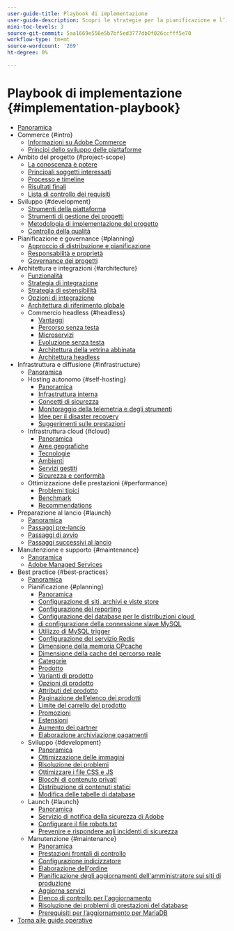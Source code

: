 ```yaml
---
user-guide-title: Playbook di implementazione
user-guide-description: Scopri le strategie per la pianificazione e l’implementazione di un sito Adobe Commerce di successo.
mini-toc-levels: 3
source-git-commit: 5aa1669e556e5b7bf5ed3777db0f026ccfff5e70
workflow-type: tm+mt
source-wordcount: '269'
ht-degree: 0%

---
```



# Playbook di implementazione {#implementation-playbook}

- [Panoramica](overview.md)
- Commerce {#intro}
   - [Informazioni su Adobe Commerce](intro/about-commerce.md)
   - [Principi dello sviluppo delle piattaforme](intro/platform-development.md)
- Ambito del progetto {#project-scope}
   - [La conoscenza è potere](project-scope/knowledge.md)
   - [Principali soggetti interessati](project-scope/key-stakeholders.md)
   - [Processo e timeline](project-scope/process-timeline.md)
   - [Risultati finali](project-scope/deliverables.md)
   - [Lista di controllo dei requisiti](project-scope/requirement-checklists.md)
- Sviluppo {#development}
   - [Strumenti della piattaforma](development/platform-tools.md)
   - [Strumenti di gestione dei progetti](development/project-management-tools.md)
   - [Metodologia di implementazione del progetto](development/delivery.md)
   - [Controllo della qualità](development/quality-control.md)
- Pianificazione e governance {#planning}
   - [Approccio di distribuzione e pianificazione](planning/delivery.md)
   - [Responsabilità e proprietà](planning/ownership.md)
   - [Governance dei progetti](planning/governance.md)
- Architettura e integrazioni {#architecture}
   - [Funzionalità](architecture/capabilities.md)
   - [Strategia di integrazione](architecture/integration-strategy.md)
   - [Strategia di estensibilità](architecture/extensibility-strategy.md)
   - [Opzioni di integrazione](architecture/integration-options.md)
   - [Architettura di riferimento globale](architecture/global-reference.md)
   - Commercio headless {#headless}
      - [Vantaggi](architecture/headless/benefits.md)
      - [Percorso senza testa](architecture/headless/journey-to-headless.md)
      - [Microservizi](architecture/headless/microservices.md)
      - [Evoluzione senza testa](architecture/headless/evolution.md)
      - [Architettura della vetrina abbinata](architecture/headless/legacy-storefront.md)
      - [Architettura headless](architecture/headless/adobe-commerce.md)
- Infrastruttura e diffusione {#infrastructure}
   - [Panoramica](infrastructure/overview.md)
   - Hosting autonomo {#self-hosting}
      - [Panoramica](infrastructure/self-hosting/overview.md)
      - [Infrastruttura interna](infrastructure/self-hosting/on-premises.md)
      - [Concetti di sicurezza](infrastructure/self-hosting/security-concepts.md)
      - [Monitoraggio della telemetria e degli strumenti](infrastructure/self-hosting/monitoring-tools.md)
      - [Idee per il disaster recovery](infrastructure/self-hosting/disaster-recovery-ideas.md)
      - [Suggerimenti sulle prestazioni](infrastructure/self-hosting/performance-tips.md)
   - Infrastruttura cloud {#cloud}
      - [Panoramica](infrastructure/cloud/overview.md)
      - [Aree geografiche](infrastructure/cloud/regions.md)
      - [Tecnologie](infrastructure/cloud/technology.md)
      - [Ambienti](infrastructure/cloud/environments.md)
      - [Servizi gestiti](infrastructure/cloud/managed-services.md)
      - [Sicurezza e conformità](infrastructure/cloud/security.md)
   - Ottimizzazione delle prestazioni {#performance}
      - [Problemi tipici](infrastructure/performance/optimization.md)
      - [Benchmark](infrastructure/performance/benchmarks.md)
      - [Recommendations](infrastructure/performance/recommendations.md)
- Preparazione al lancio {#launch}
   - [Panoramica](launch/overview.md)
   - [Passaggi pre-lancio](launch/pre-launch-steps.md)
   - [Passaggi di avvio](launch/launch-steps.md)
   - [Passaggi successivi al lancio](launch/post-launch-steps.md)
- Manutenzione e supporto {#maintenance}
   - [Panoramica](maintenance/overview.md)
   - [Adobe Managed Services](maintenance/adobe-managed-services.md)
- Best practice {#best-practices}
   - [Panoramica](best-practices/phases.md)
   - Pianificazione {#planning}
      - [Panoramica](best-practices/planning/overview.md)
      - [Configurazione di siti, archivi e viste store](best-practices/planning/sites-stores-store-views.md)
      - [Configurazione del reporting](best-practices/planning/reporting-configuration.md)
      - [Configurazione del database per le distribuzioni cloud &#x200B;](best-practices/planning/database-on-cloud.md)
      - [&#x200B; di configurazione della connessione slave MySQL](best-practices/planning/configure-mysql-slave-connection-on-cloud.md)
      - [Utilizzo di MySQL trigger](best-practices/planning/mysql-triggers-usage.md)
      - [Configurazione del servizio Redis](best-practices/planning/redis-service-configuration.md)
      - [Dimensione della memoria OPcache](best-practices/planning/opcache-memory-size.md)
      - [Dimensione della cache del percorso reale](best-practices/planning/realpath-cache-size.md)
      - [Categorie](best-practices/planning/category-limits.md)
      - [Prodotto](best-practices/planning/product-sku-limits.md)
      - [Varianti di prodotto](best-practices/planning/product-variations.md)
      - [Opzioni di prodotto](best-practices/planning/product-options.md)
      - [Attributi del prodotto](best-practices/planning/product-attributes-and-options.md)
      - [Paginazione dell’elenco dei prodotti](best-practices/planning/product-listing-pagination.md)
      - [Limite del carrello del prodotto](best-practices/planning/product-cart.md)
      - [Promozioni](best-practices/planning/product-cart-promotions.md)
      - [Estensioni](best-practices/planning/extensions.md)
      - [Aumento dei partner](best-practices/planning/partner-escalation.md)
      - [Elaborazione archiviazione pagamenti](best-practices/planning/payment-processing-storage.md)
   - Sviluppo {#development}
      - [Panoramica](best-practices/development/overview.md)
      - [Ottimizzazione delle immagini](best-practices/development/image-optimization.md)
      - [Risoluzione dei problemi](best-practices/development/troubleshooting.md)
      - [Ottimizzare i file CSS e JS](best-practices/development/optimize-css-js-files.md)
      - [Blocchi di contenuto privati](best-practices/development/private-content-block-configuration.md)
      - [Distribuzione di contenuti statici](best-practices/development/static-content-deployment.md)
      - [Modifica delle tabelle di database](best-practices/development/modifying-core-and-third-party-tables.md)
   - Launch {#launch}
      - [Panoramica](best-practices/launch/overview.md)
      - [Servizio di notifica della sicurezza di Adobe](best-practices/launch/security-notification-service.md)
      - [Configurare il file robots.txt](best-practices/launch/robots-txt.md)
      - [Prevenire e rispondere agli incidenti di sicurezza](best-practices/launch/prevent-respond-security-incident.md)
   - Manutenzione {#maintenance}
      - [Panoramica](best-practices/maintenance/overview.md)
      - [Prestazioni frontali di controllo](best-practices/maintenance/frontend-performance.md)
      - [Configurazione indicizzatore](best-practices/maintenance/indexer-configuration.md)
      - [Elaborazione dell&#39;ordine](best-practices/maintenance/order-processing-configuration.md)
      - [Pianificazione degli aggiornamenti dell&#39;amministratore sui siti di produzione](best-practices/maintenance/scheduling-admin-updates-in-production.md)
      - [Aggiorna servizi](best-practices/maintenance/update-services.md)
      - [Elenco di controllo per l&#39;aggiornamento](best-practices/maintenance/upgrade-checklist.md)
      - [Risoluzione dei problemi di prestazioni del database](best-practices/maintenance/resolve-database-performance-issues.md)
      - [Prerequisiti per l’aggiornamento per MariaDB](best-practices/maintenance/commerce-235-upgrade-prerequisites-mariadb.md)
- [Torna alle guide operative](https://experienceleague.adobe.com/docs/commerce-operations/operational-guides/home.html)
